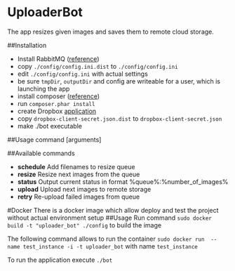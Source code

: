 # UploaderBot
The app resizes given images and saves them to  remote cloud storage.

##Installation
- Install RabbitMQ ([reference](https://www.rabbitmq.com/download.html))
- copy ```./config/config.ini.dist``` to ```./config/config.ini```
- edit ```./config/config.ini``` with actual settings
- be sure ```tmpDir```, ```outputDir``` and config are writeable for a user, which is launching the app
- install composer ([reference](https://getcomposer.org/doc/00-intro.md#locally))
- run ```composer.phar install```
- create Dropbox [application](https://www.dropbox.com/developers/apps/)
- copy ```dropbox-client-secret.json.dist``` to ```dropbox-client-secret.json```
- make ./bot executable

##Usage
    command [arguments]

##Available commands
- **schedule**    Add filenames to resize queue
- **resize**      Resize next images from the queue
- **status**      Output current status in format %queue%:%number_of_images%
- **upload**      Upload next images to remote storage
- **retry**       Re-upload failed images from queue

#Docker
There is a docker image which allow deploy and test the project without actual environment setup
##Usage
Run command ```sudo docker build -t "uploader_bot" ./config``` to build the image

The following command allows to run the container ```sudo docker run  --name test_instance -i -t uploader_bot``` with name ```test_instance```

To run the application execute ```./bot```
